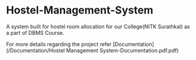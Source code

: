# Hostel-Management-System

A system built for hostel room allocation for our College(NITK Surathkal) as a part of DBMS Course.

For more details regarding the project refer [Documentation](/Documentation/Hostel Management System-Documentation.pdf.pdf)

<!-- ### For more details regarding the tools used refer to "instruction_to_run.txt" and "requirements.txt" -->
